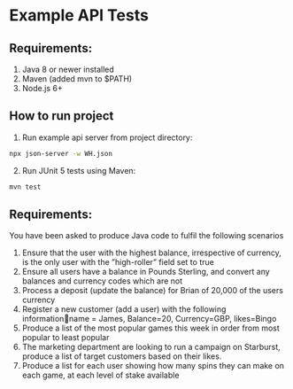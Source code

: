 # Example API Tests

## Requirements: 
1. Java 8 or newer installed
2. Maven (added mvn to $PATH)
3. Node.js 6+

## How to run project
1. Run example api server from project directory:
```bash
npx json-server -w WH.json
```

2. Run JUnit 5 tests using Maven: 
```bash
mvn test
```

## Requirements: 
You have been asked to produce Java code to fulfil the following scenarios

1. Ensure that the user with the highest balance, irrespective of currency, is the only user with the ”high-roller” field set to true
2. Ensure all users have a balance in Pounds Sterling, and convert any balances and currency codes which are not
3. Process a deposit (update the balance) for Brian of 20,000 of the users currency
4. Register a new customer (add a user) with the following informationname = James, Balance=20, Currency=GBP, likes=Bingo
5. Produce a list of the most popular games this week in order from most popular to least popular
6. The marketing department are looking to run a campaign on Starburst, produce a list of target customers based on their likes.
7. Produce a list for each user showing how many spins they can make on each game, at each level of stake available
